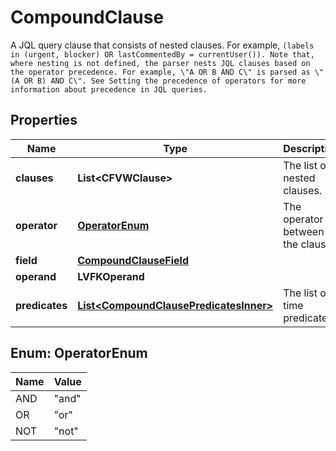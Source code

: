 

# CompoundClause

A JQL query clause that consists of nested clauses. For example, `(labels in (urgent, blocker) OR lastCommentedBy = currentUser()). Note that, where nesting is not defined, the parser nests JQL clauses based on the operator precedence. For example, \"A OR B AND C\" is parsed as \"(A OR B) AND C\". See Setting the precedence of operators for more information about precedence in JQL queries.`

## Properties

| Name | Type | Description | Notes |
|------------ | ------------- | ------------- | -------------|
|**clauses** | **List&lt;CFVWClause&gt;** | The list of nested clauses. |  [optional] |
|**operator** | [**OperatorEnum**](#OperatorEnum) | The operator between the clauses. |  |
|**field** | [**CompoundClauseField**](CompoundClauseField.md) |  |  [optional] |
|**operand** | **LVFKOperand** |  |  [optional] |
|**predicates** | [**List&lt;CompoundClausePredicatesInner&gt;**](CompoundClausePredicatesInner.md) | The list of time predicates. |  [optional] |



## Enum: OperatorEnum

| Name | Value |
|---- | -----|
| AND | &quot;and&quot; |
| OR | &quot;or&quot; |
| NOT | &quot;not&quot; |



